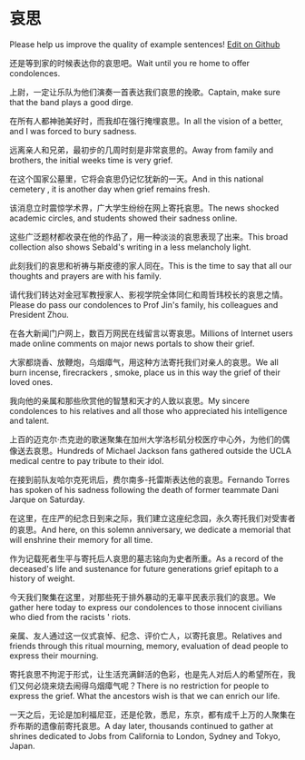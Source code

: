 # 哀思

Please help us improve the quality of example sentences! [Edit on Github](https://github.com/jiyushe/jiyu-example-sentence-source/blob/main/chinese/aisi.md)

<p><span class="chinese">还是等到家的时候表达你的哀思吧。</span><span class="english">Wait until you re home to offer condolences.</span></p>

<p><span class="chinese">上尉，一定让乐队为他们演奏一首表达我们哀思的挽歌。</span><span class="english">Captain, make sure that the band plays a good dirge.</span></p>

<p><span class="chinese">在所有人都神驰美好时，而我却在强行掩埋哀思。</span><span class="english">In all the vision of a better, and I was forced to bury sadness.</span></p>

<p><span class="chinese">远离亲人和兄弟，最初步的几周时刻是非常哀思的。</span><span class="english">Away from family and brothers, the initial weeks time is very grief.</span></p>

<p><span class="chinese">在这个国家公墓里，它将会哀思仍记忆犹新的一天。</span><span class="english">And in this national cemetery , it is another day when grief remains fresh.</span></p>

<p><span class="chinese">该消息立时震惊学术界，广大学生纷纷在网上寄托哀思。</span><span class="english">The news shocked academic circles, and students showed their sadness online.</span></p>

<p><span class="chinese">这些广泛题材都收录在他的作品了，用一种淡淡的哀思表现了出来。</span><span class="english">This broad collection also shows Sebald's writing in a less melancholy light.</span></p>

<p><span class="chinese">此刻我们的哀思和祈祷与斯皮德的家人同在。</span><span class="english">This is the time to say that all our thoughts and prayers are with his family.</span></p>

<p><span class="chinese">请代我们转达对金冠军教授家人、影视学院全体同仁和周哲玮校长的哀思之情。</span><span class="english">Please do pass our condolences to Prof Jin's family, his colleagues and President Zhou.</span></p>

<p><span class="chinese">在各大新闻门户网上，数百万网民在线留言以寄哀思。</span><span class="english">Millions of Internet users made online comments on major news portals to show their grief.</span></p>

<p><span class="chinese">大家都烧香、放鞭炮，乌烟瘴气，用这种方法寄托我们对亲人的哀思。</span><span class="english">We all burn incense, firecrackers , smoke, place us in this way the grief of their loved ones.</span></p>

<p><span class="chinese">我向他的亲属和那些欣赏他的智慧和天才的人致以哀思。</span><span class="english">My sincere condolences to his relatives and all those who appreciated his intelligence and talent.</span></p>

<p><span class="chinese">上百的迈克尔·杰克逊的歌迷聚集在加州大学洛杉矶分校医疗中心外，为他们的偶像送去哀思。</span><span class="english">Hundreds of Michael Jackson fans gathered outside the UCLA medical centre to pay tribute to their idol.</span></p>

<p><span class="chinese">在接到前队友哈尔克死讯后，费尔南多-托雷斯表达他的哀思。</span><span class="english">Fernando Torres has spoken of his sadness following the death of former teammate Dani Jarque on Saturday.</span></p>

<p><span class="chinese">在这里，在庄严的纪念日到来之际，我们建立这座纪念园，永久寄托我们对受害者的哀思。</span><span class="english">And here, on this solemn anniversary, we dedicate a memorial that will enshrine their memory for all time.</span></p>

<p><span class="chinese">作为记载死者生平与寄托后人哀思的墓志铭向为史者所重。</span><span class="english">As a record of the deceased's life and sustenance for future generations grief epitaph to a history of weight.</span></p>

<p><span class="chinese">今天我们聚集在这里，对那些死于排外暴动的无辜平民表示我们的哀思。</span><span class="english">We gather here today to express our condolences to those innocent civilians who died from the racists ' riots.</span></p>

<p><span class="chinese">亲属、友人通过这一仪式哀悼、纪念、评价亡人，以寄托哀思。</span><span class="english">Relatives and friends through this ritual mourning, memory, evaluation of dead people to express their mourning.</span></p>

<p><span class="chinese">寄托哀思不拘泥于形式，让生活充满鲜活的色彩，也是先人对后人的希望所在，我们又何必烧来烧去闹得乌烟瘴气呢？</span><span class="english">There is no restriction for people to express the grief. What the ancestors wish is that we can enrich our life.</span></p>

<p><span class="chinese">一天之后，无论是加利福尼亚，还是伦敦，悉尼，东京，都有成千上万的人聚集在乔布斯的遗像前寄托哀思。</span><span class="english">A day later, thousands continued to gather at shrines dedicated to Jobs from California to London, Sydney and Tokyo, Japan.</span></p>

